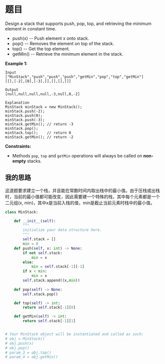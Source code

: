 # 题目

Design a stack that supports push, pop, top, and retrieving the minimum element in constant time.

- push(x) -- Push element x onto stack.
- pop() -- Removes the element on top of the stack.
- top() -- Get the top element.
- getMin() -- Retrieve the minimum element in the stack.

 

**Example 1:**

```
Input
["MinStack","push","push","push","getMin","pop","top","getMin"]
[[],[-2],[0],[-3],[],[],[],[]]

Output
[null,null,null,null,-3,null,0,-2]

Explanation
MinStack minStack = new MinStack();
minStack.push(-2);
minStack.push(0);
minStack.push(-3);
minStack.getMin(); // return -3
minStack.pop();
minStack.top();    // return 0
minStack.getMin(); // return -2
```

 

**Constraints:**

- Methods `pop`, `top` and `getMin` operations will always be called on **non-empty** stacks.

## 我的思路

这道题要求建立一个栈，并且能在常数时间内取出栈中的最小值。由于压栈或出栈时，当前的最小值都可能改变，因此需要建一个特殊的栈，其中每个元素都是一个二元组(x, min)，其中x是当前入栈的值，min是截止当前元素时栈中的最小值。

```python
class MinStack:

    def __init__(self):
        """
        initialize your data structure here.
        """
        self.stack = []
        min = 0
    def push(self, x: int) -> None:
        if not self.stack:
            min = x
        else:
            min = self.stack[-1][-1]
        if x < min:
            min = x
        self.stack.append((x,min))
        
    def pop(self) -> None:
        self.stack.pop()

    def top(self) -> int:
        return self.stack[-1][0]

    def getMin(self) -> int:
        return self.stack[-1][1]


# Your MinStack object will be instantiated and called as such:
# obj = MinStack()
# obj.push(x)
# obj.pop()
# param_3 = obj.top()
# param_4 = obj.getMin()
```

